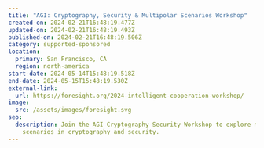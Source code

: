 ```yaml
---
title: "AGI: Cryptography, Security & Multipolar Scenarios Workshop"
created-on: 2024-02-21T16:48:19.477Z
updated-on: 2024-02-21T16:48:19.493Z
published-on: 2024-02-21T16:48:19.506Z
category: supported-sponsored
location:
  primary: San Francisco, CA
  region: north-america
start-date: 2024-05-14T15:48:19.518Z
end-date: 2024-05-15T15:48:19.530Z
external-link:
  url: https://foresight.org/2024-intelligent-cooperation-workshop/
image:
  src: /assets/images/foresight.svg
seo:
  description: Join the AGI Cryptography Security Workshop to explore multipolar
    scenarios in cryptography and security.
---
```

